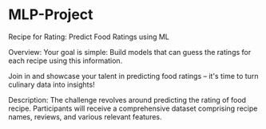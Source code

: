 # MLP-Project
Recipe for Rating: Predict Food Ratings using ML

Overview:
Your goal is simple: Build models that can guess the ratings for each recipe using this information.

Join in and showcase your talent in predicting food ratings – it's time to turn culinary data into insights!

Description:
The challenge revolves around predicting the rating of food recipe.
Participants will receive a comprehensive dataset comprising recipe names, reviews, and various relevant features.

